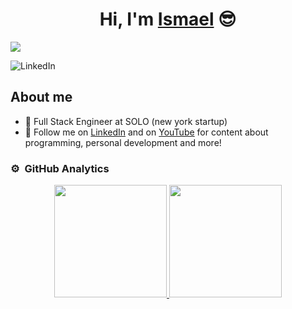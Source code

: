 <div align="center">
<h1 align="center">Hi, I'm <a href="https://ismael-romero.com">Ismael</a> 😎</h1>
</div>


<img src="https://github.com/user-attachments/assets/859228eb-42e3-4d41-982c-e8c2db91f24b">

![LinkedIn](https://img.shields.io/badge/-LinkedIn-blue?style=flat-square&logo=Linkedin&logoColor=white&link=https://www.linkedin.com/in/ismaelromeroortega/)

## About me

- 💼 Full Stack Engineer at SOLO (new york startup)
- 🌱 Follow me on [LinkedIn](https://www.linkedin.com/in/ismaelromeroortega/) and on [YouTube](https://www.youtube.com/@isromero) for content about programming, personal development and more!

### ⚙️ &nbsp;GitHub Analytics

<p align="center">
<a href="https://github.com/isromero">
  <img height="180em" src="https://github-readme-stats-eight-theta.vercel.app/api?username=isromero&show_icons=true&theme=algolia&include_all_commits=true&count_private=true"/>
  <img height="180em" src="https://github-readme-stats-eight-theta.vercel.app/api/top-langs/?username=isromero&layout=compact&langs_count=8&theme=algolia"/>
</a>
</p>
